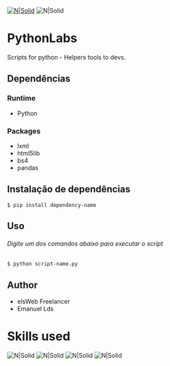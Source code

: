 [![N|Solid](https://drive.google.com/uc?id=1ZXPQV9o8xHnqCj49Yo5eUmfm0HaXbfDt)](https://elsweb.com.br/track/8lmfb)
![N|Solid](https://drive.google.com/uc?id=1-lFd2viOP0urQQ_p9_fKngQ4R02Y3rgD)

PythonLabs
========================
Scripts for python - Helpers tools to devs.

Dependências
------------
### Runtime
* Python

### Packages
* lxml
* html5lib
* bs4
* pandas

Instalação de dependências
-----------
```shell
$ pip install dependency-name
```
Uso
------
###### Digite um dos comandos abaixo para executar o script
```shell
$ python script-name.py
```
Author
------
* elsWeb Freelancer
* Emanuel Lds

Skills used
========================
![N|Solid](https://drive.google.com/uc?id=1eb_OLqKHFUPs6x-Ysv62feXHFyLbPRA1)
![N|Solid](https://drive.google.com/uc?id=17mICnyngBMzHsD2mWofK1S--4YYondcY)
![N|Solid](https://drive.google.com/uc?id=1F6xcgfgNN5LxPtFOQhJG73qsatbJqZlL)
![N|Solid](https://drive.google.com/uc?id=1ldC35vLAOBM1YxuK8BLqYOeeZLp62T9y)